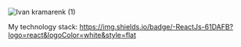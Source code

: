![Ivan kramarenk (1)](https://user-images.githubusercontent.com/81351460/185997269-cdc2cfbe-864e-47c4-a9f9-05da5a98b7d3.png)

My technology stack:
https://img.shields.io/badge/-ReactJs-61DAFB?logo=react&logoColor=white&style=flat
